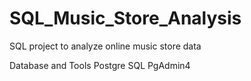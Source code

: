 # SQL_Music_Store_Analysis
SQL project to analyze online music store data

Database and Tools
Postgre SQL
PgAdmin4
